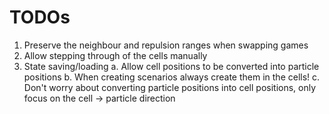 # TODOs
1. Preserve the neighbour and repulsion ranges when swapping games
2. Allow stepping through of the cells manually
3. State saving/loading
    a. Allow cell positions to be converted into particle positions
    b. When creating scenarios always create them in the cells!
    c. Don't worry about converting particle positions into cell positions, only focus on the cell -> particle direction
